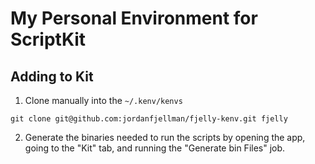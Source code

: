 # My Personal Environment for ScriptKit

## Adding to Kit

1. Clone manually into the `~/.kenv/kenvs`

```shell
git clone git@github.com:jordanfjellman/fjelly-kenv.git fjelly
```

2. Generate the binaries needed to run the scripts by opening the app, going to the "Kit" tab, and running the "Generate bin Files" job.
